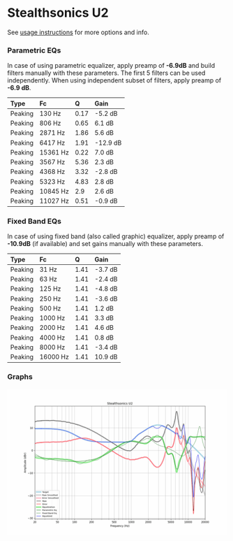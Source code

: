 # Stealthsonics U2
See [usage instructions](https://github.com/jaakkopasanen/AutoEq#usage) for more options and info.

### Parametric EQs
In case of using parametric equalizer, apply preamp of **-6.9dB** and build filters manually
with these parameters. The first 5 filters can be used independently.
When using independent subset of filters, apply preamp of **-6.9 dB**.

| Type    | Fc       |    Q | Gain     |
|:--------|:---------|:-----|:---------|
| Peaking | 130 Hz   | 0.17 | -5.2 dB  |
| Peaking | 806 Hz   | 0.65 | 6.1 dB   |
| Peaking | 2871 Hz  | 1.86 | 5.6 dB   |
| Peaking | 6417 Hz  | 1.91 | -12.9 dB |
| Peaking | 15361 Hz | 0.22 | 7.0 dB   |
| Peaking | 3567 Hz  | 5.36 | 2.3 dB   |
| Peaking | 4368 Hz  | 3.32 | -2.8 dB  |
| Peaking | 5323 Hz  | 4.83 | 2.8 dB   |
| Peaking | 10845 Hz | 2.9  | 2.6 dB   |
| Peaking | 11027 Hz | 0.51 | -0.9 dB  |

### Fixed Band EQs
In case of using fixed band (also called graphic) equalizer, apply preamp of **-10.9dB**
(if available) and set gains manually with these parameters.

| Type    | Fc       |    Q | Gain    |
|:--------|:---------|:-----|:--------|
| Peaking | 31 Hz    | 1.41 | -3.7 dB |
| Peaking | 63 Hz    | 1.41 | -2.4 dB |
| Peaking | 125 Hz   | 1.41 | -4.8 dB |
| Peaking | 250 Hz   | 1.41 | -3.6 dB |
| Peaking | 500 Hz   | 1.41 | 1.2 dB  |
| Peaking | 1000 Hz  | 1.41 | 3.3 dB  |
| Peaking | 2000 Hz  | 1.41 | 4.6 dB  |
| Peaking | 4000 Hz  | 1.41 | 0.8 dB  |
| Peaking | 8000 Hz  | 1.41 | -3.4 dB |
| Peaking | 16000 Hz | 1.41 | 10.9 dB |

### Graphs
![](./Stealthsonics%20U2.png)